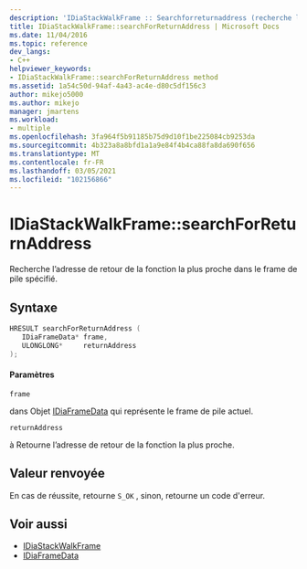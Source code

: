 ```yaml
---
description: 'IDiaStackWalkFrame :: Searchforreturnaddress (recherche le frame de pile spécifié pour l’adresse de retour de la fonction la plus proche.'
title: IDiaStackWalkFrame::searchForReturnAddress | Microsoft Docs
ms.date: 11/04/2016
ms.topic: reference
dev_langs:
- C++
helpviewer_keywords:
- IDiaStackWalkFrame::searchForReturnAddress method
ms.assetid: 1a54c50d-94af-4a43-ac4e-d80c5df156c3
author: mikejo5000
ms.author: mikejo
manager: jmartens
ms.workload:
- multiple
ms.openlocfilehash: 3fa964f5b91185b75d9d10f1be225084cb9253da
ms.sourcegitcommit: 4b323a8a8bfd1a1a9e84f4b4ca88fa8da690f656
ms.translationtype: MT
ms.contentlocale: fr-FR
ms.lasthandoff: 03/05/2021
ms.locfileid: "102156866"
---
```

# <a name="idiastackwalkframesearchforreturnaddress"></a>IDiaStackWalkFrame::searchForReturnAddress
Recherche l’adresse de retour de la fonction la plus proche dans le frame de pile spécifié.

## <a name="syntax"></a>Syntaxe

```C++
HRESULT searchForReturnAddress ( 
   IDiaFrameData* frame,
   ULONGLONG*     returnAddress
);
```

#### <a name="parameters"></a>Paramètres
 `frame`

dans Objet [IDiaFrameData](../../debugger/debug-interface-access/idiaframedata.md) qui représente le frame de pile actuel.

 `returnAddress`

à Retourne l’adresse de retour de la fonction la plus proche.

## <a name="return-value"></a>Valeur renvoyée
 En cas de réussite, retourne `S_OK` , sinon, retourne un code d'erreur.

## <a name="see-also"></a>Voir aussi
- [IDiaStackWalkFrame](../../debugger/debug-interface-access/idiastackwalkframe.md)
- [IDiaFrameData](../../debugger/debug-interface-access/idiaframedata.md)
